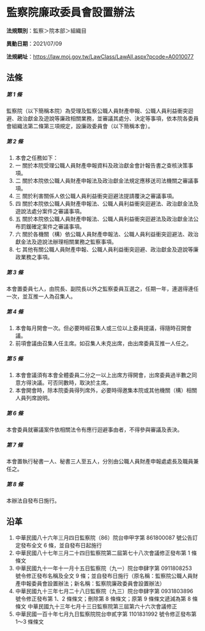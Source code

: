 # 監察院廉政委員會設置辦法


**法規類別**：監察＞院本部＞組織目

**異動日期**：2021/07/09  

**法規網址**：https://law.moj.gov.tw/LawClass/LawAll.aspx?pcode=A0010077



## 法條
##### 第 1 條
監察院（以下簡稱本院）為受理及監察公職人員財產申報、公職人員利益衝突迴避、政治獻金及遊說等廉政相關業務，並審議其處分、決定等事項，依本院各委員會組織法第二條第三項規定，設廉政委員會（以下簡稱本會）。

##### 第 2 條
1. 本會之任務如下：
1. 一  關於本院受理公職人員財產申報資料及政治獻金會計報告書之查核決策事項。
1. 二  關於本院依公職人員財產申報法及政治獻金法規定應移送司法機關之審議事項。
1. 三  關於利害關係人依公職人員利益衝突迴避法提請覆決之審議事項。
1. 四  關於本院依公職人員財產申報法、公職人員利益衝突迴避法、政治獻金法及遊說法處分案件之審議事項。
1. 五  關於本院依公職人員財產申報法、公職人員利益衝突迴避法及政治獻金法公布罰鍰確定案件之審議事項。
1. 六  關於各機關（構）依公職人員財產申報法、公職人員利益衝突迴避法、政治獻金法及遊說法辦理相關業務之監察事項。
1. 七  其他有關公職人員財產申報、公職人員利益衝突迴避、政治獻金及遊說等廉政業務之事項。

##### 第 3 條
本會置委員七人，由院長、副院長以外之監察委員互選之，任期一年，連選得連任一次，並互推一人為召集人。

##### 第 4 條
1. 本會每月開會一次。但必要時經召集人或三位以上委員提議，得隨時召開會議。
1. 前項會議由召集人任主席。如召集人未克出席，由出席委員互推一人任之。

##### 第 5 條
1. 本會會議須有本會全體委員二分之一以上出席方得開會，出席委員過半數之同意方得決議。可否同數時，取決於主席。
1. 本會開會時，除本院委員得列席外，必要時得邀集本院或其他機關（構）相關人員列席說明。

##### 第 6 條
本會委員就審議案件依相關法令有應行迴避事由者，不得參與審議及表決。

##### 第 7 條
本會置執行秘書一人、秘書三人至五人，分別由公職人員財產申報處處長及職員兼任之。

##### 第 8 條
本辦法自發布日施行。

## 沿革
1. 中華民國八十六年三月四日監察院（86）院台申甲字第 861800087  號公告訂定發布全文 6  條，並自發布日起施行
1. 中華民國八十七年三月二十四日監察院第二屆第七十八次會議修正發布第 1  條條文
1. 中華民國九十一年十一月十五日監察院（九一）院台申肆字第 0911808253 號令修正發布名稱及全文 9  條；並自發布日施行（原名稱：監察院公職人員財產申報委員會設置辦法；新名稱：監察院廉政委員會設置辦法）
1. 中華民國九十三年七月二十八日監察院（九三）院台申肆字第 0931803896 號令修正發布第 1、2 條條文；刪除第 8  條條文；原第 9  條條文遞減為第 8  條條文                                          中華民國九十三年七月十三日監察院第三屆第六十六次會議修正
1. 中華民國一百十年七月九日監察院院台申貳字第 1101831992 號令修正發布第 1～3 條條文
